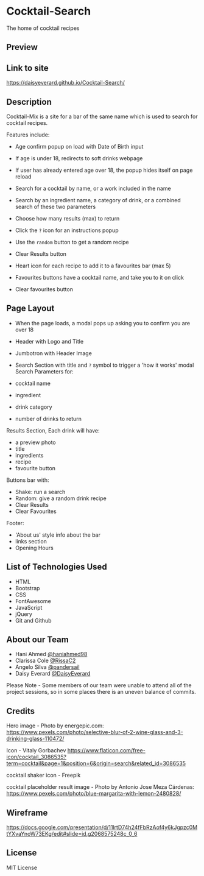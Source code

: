 # Cocktail-Search
The home of cocktail recipes

## Preview

## Link to site

https://daisyeverard.github.io/Cocktail-Search/

## Description

Cocktail-Mix is a site for a bar of the same name which is used to search for cocktail recipes. 

Features include:

- Age confirm popup on load with Date of Birth input
- If age is under 18, redirects to soft drinks webpage
- If user has already entered age over 18, the popup hides itself on page reload

- Search for a cocktail by name, or a work included in the name
- Search by an ingredient name, a category of drink, or a combined search of these two parameters
- Choose how many results (max) to return

- Click the `?` icon for an instructions popup
- Use the `random` button to get a random recipe
- Clear Results button

- Heart icon for each recipe to add it to a favourites bar (max 5)
- Favourites buttons have a cocktail name, and take you to it on click
- Clear favourites button

## Page Layout

- When the page loads, a modal pops up asking you to confirm you are over 18
- Header with Logo and Title
- Jumbotron with Header Image

- Search Section with title and `?` symbol to trigger a 'how it works' modal
Search Parameters for:
- cocktail name
- ingredient
- drink category
- number of drinks to return

Results Section, Each drink will have:
- a preview photo
- title
- ingredients
- recipe
- favourite button

Buttons bar with:
- Shake: run a search
- Random: give a random drink recipe
- Clear Results
- Clear Favourites

Footer:
- 'About us' style info about the bar
- links section
- Opening Hours

## List of Technologies Used

- HTML
- Bootstrap
- CSS
- FontAwesome
- JavaScript
- jQuery
- Git and Github

## About our Team

- Hani Ahmed [@haniahmed98](https://www.github.com/haniahmed98)
- Clarissa Cole [@RissaC2](https://www.github.com/RissaC2)
- Angelo Silva [@pandersail](https://www.github.com/pandersail)
- Daisy Everard [@DaisyEverard](https://www.github.com/DaisyEverard)

Please Note - Some members of our team were unable to attend all of the project sessions, so in some places there is an uneven balance of commits. 

## Credits
Hero image - Photo by energepic.com:
 https://www.pexels.com/photo/selective-blur-of-2-wine-glass-and-3-drinking-glass-110472/

Icon - Vitaly Gorbachev 
https://www.flaticon.com/free-icon/cocktail_3086535?term=cocktail&page=1&position=6&origin=search&related_id=3086535

cocktail shaker icon - Freepik

cocktail placeholder result image - Photo by Antonio Jose Meza Cárdenas:
https://www.pexels.com/photo/blue-margarita-with-lemon-2480828/


## Wireframe

https://docs.google.com/presentation/d/11lrtD74h24fFbRzAof4y6kJgpzc0MtYXvaYnoW73EKg/edit#slide=id.g2068575248c_0_6

## License

MIT License